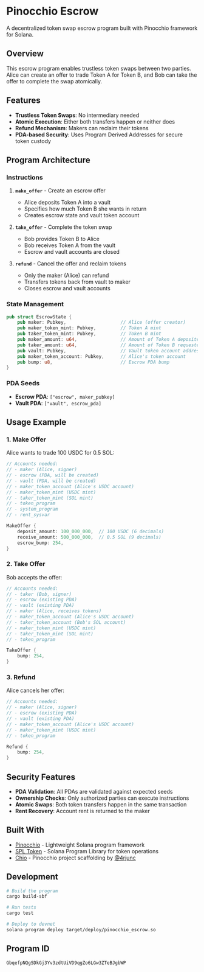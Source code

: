 # Pinocchio Escrow

A decentralized token swap escrow program built with Pinocchio framework for Solana.

## Overview

This escrow program enables trustless token swaps between two parties. Alice can create an offer to trade Token A for Token B, and Bob can take the offer to complete the swap atomically.

## Features

- **Trustless Token Swaps**: No intermediary needed
- **Atomic Execution**: Either both transfers happen or neither does
- **Refund Mechanism**: Makers can reclaim their tokens
- **PDA-based Security**: Uses Program Derived Addresses for secure token custody

## Program Architecture

### Instructions

1. **`make_offer`** - Create an escrow offer
   - Alice deposits Token A into a vault
   - Specifies how much Token B she wants in return
   - Creates escrow state and vault token account

2. **`take_offer`** - Complete the token swap
   - Bob provides Token B to Alice
   - Bob receives Token A from the vault
   - Escrow and vault accounts are closed

3. **`refund`** - Cancel the offer and reclaim tokens
   - Only the maker (Alice) can refund
   - Transfers tokens back from vault to maker
   - Closes escrow and vault accounts

### State Management

```rust
pub struct EscrowState {
    pub maker: Pubkey,                    // Alice (offer creator)
    pub maker_token_mint: Pubkey,         // Token A mint
    pub taker_token_mint: Pubkey,         // Token B mint
    pub maker_amount: u64,                // Amount of Token A deposited
    pub taker_amount: u64,                // Amount of Token B requested
    pub vault: Pubkey,                    // Vault token account address
    pub maker_token_account: Pubkey,      // Alice's token account
    pub bump: u8,                         // Escrow PDA bump
}
```

### PDA Seeds

- **Escrow PDA**: `["escrow", maker_pubkey]`
- **Vault PDA**: `["vault", escrow_pda]`

## Usage Example

### 1. Make Offer
Alice wants to trade 100 USDC for 0.5 SOL:

```rust
// Accounts needed:
// - maker (Alice, signer)
// - escrow (PDA, will be created)
// - vault (PDA, will be created)
// - maker_token_account (Alice's USDC account)
// - maker_token_mint (USDC mint)
// - taker_token_mint (SOL mint)
// - token_program
// - system_program
// - rent_sysvar

MakeOffer {
    deposit_amount: 100_000_000,  // 100 USDC (6 decimals)
    receive_amount: 500_000_000,  // 0.5 SOL (9 decimals)
    escrow_bump: 254,
}
```

### 2. Take Offer
Bob accepts the offer:

```rust
// Accounts needed:
// - taker (Bob, signer)
// - escrow (existing PDA)
// - vault (existing PDA)
// - maker (Alice, receives tokens)
// - maker_token_account (Alice's USDC account)
// - taker_token_account (Bob's SOL account)
// - maker_token_mint (USDC mint)
// - taker_token_mint (SOL mint)
// - token_program

TakeOffer {
    bump: 254,
}
```

### 3. Refund
Alice cancels her offer:

```rust
// Accounts needed:
// - maker (Alice, signer)
// - escrow (existing PDA)
// - vault (existing PDA)
// - maker_token_account (Alice's USDC account)
// - maker_token_mint (USDC mint)
// - token_program

Refund {
    bump: 254,
}
```

## Security Features

- **PDA Validation**: All PDAs are validated against expected seeds
- **Ownership Checks**: Only authorized parties can execute instructions
- **Atomic Swaps**: Both token transfers happen in the same transaction
- **Rent Recovery**: Account rent is returned to the maker

## Built With

- [Pinocchio](https://github.com/firedancer-io/pinocchio) - Lightweight Solana program framework
- [SPL Token](https://spl.solana.com/) - Solana Program Library for token operations
- [Chio](https://github.com/4rjunc/solana-chio) - Pinocchio project scaffolding by [@4rjunc](https://github.com/4rjunc)

## Development

```bash
# Build the program
cargo build-sbf

# Run tests
cargo test

# Deploy to devnet
solana program deploy target/deploy/pinocchio_escrow.so
```

## Program ID

```
GbqefpNQgSDkGj3Yv3zdtUiVD9qgZo6LGw3ZTeBJgbWP
```